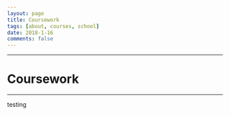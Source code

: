 ```yaml
---
layout: page
title: Coursework
tags: [about, courses, school]
date: 2018-1-16
comments: false
---
```


----------

# Coursework

----------

testing
